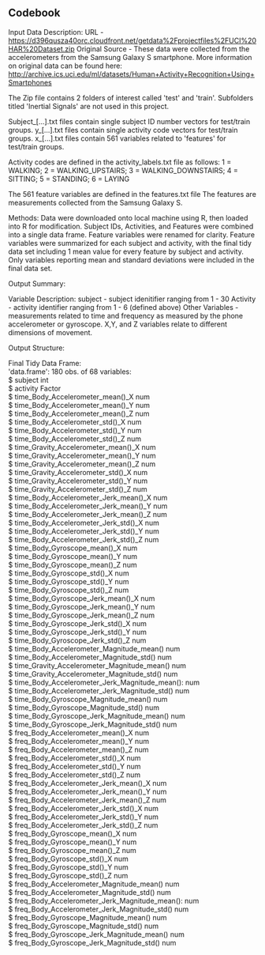 ## Codebook ##

Input Data Description:
URL - https://d396qusza40orc.cloudfront.net/getdata%2Fprojectfiles%2FUCI%20HAR%20Dataset.zip 
Original Source - These data were collected from the accelerometers from the Samsung Galaxy S smartphone.
More information on original data can be found here: http://archive.ics.uci.edu/ml/datasets/Human+Activity+Recognition+Using+Smartphones

The Zip file contains 2 folders of interest called 'test' and 'train'. 
Subfolders titled 'Inertial Signals' are not used in this project.

Subject_[...].txt files contain single subject ID number vectors for test/train groups.
y_[...].txt files contain single activity code vectors for test/train groups.
x_[...].txt files contain 561 variables related to 'features' for test/train groups.

Activity codes are defined in the activity_labels.txt file as follows:
1 = WALKING; 
2 = WALKING_UPSTAIRS; 
3 = WALKING_DOWNSTAIRS; 
4 = SITTING; 
5 = STANDING;
6 = LAYING

The 561 feature variables are defined in the features.txt file
The features are measurements collected from the Samsung Galaxy S.



Methods:
Data were downloaded onto local machine using R, then loaded into R for modification. 
Subject IDs, Activities, and Features were combined into a single data frame.
Feature variables were renamed for clarity.
Feature variables were summarized for each subject and activity, with the final tidy data set including 1 mean value for every
feature by subject and activity. Only variables reporting mean and standard deviations were included in the final data set.



Output Summary:

Variable Description:
subject - subject idenitifier ranging from 1 - 30
Activity - activity identifier ranging from 1 - 6 (defined above)
Other Variables - measurements related to time and frequency as measured by the phone accelerometer or gyroscope. X,Y, and Z variables relate to different dimensions of movement.

Output Structure:

Final Tidy Data Frame:  
'data.frame':	180 obs. of  68 variables:  
$	subject	int	  
$	activity	Factor	  
$	time_Body_Accelerometer_mean()_X	num	  
$	time_Body_Accelerometer_mean()_Y	num	  
$	time_Body_Accelerometer_mean()_Z	num	  
$	time_Body_Accelerometer_std()_X	num	  
$	time_Body_Accelerometer_std()_Y	num	  
$	time_Body_Accelerometer_std()_Z	num	  
$	time_Gravity_Accelerometer_mean()_X	num	  
$	time_Gravity_Accelerometer_mean()_Y	num	  
$	time_Gravity_Accelerometer_mean()_Z	num	  
$	time_Gravity_Accelerometer_std()_X	num	  
$	time_Gravity_Accelerometer_std()_Y	num	  
$	time_Gravity_Accelerometer_std()_Z	num	  
$	time_Body_Accelerometer_Jerk_mean()_X	num	  
$	time_Body_Accelerometer_Jerk_mean()_Y	num	  
$	time_Body_Accelerometer_Jerk_mean()_Z	num	  
$	time_Body_Accelerometer_Jerk_std()_X	num	  
$	time_Body_Accelerometer_Jerk_std()_Y	num	  
$	time_Body_Accelerometer_Jerk_std()_Z	num	  
$	time_Body_Gyroscope_mean()_X	num	  
$	time_Body_Gyroscope_mean()_Y	num	  
$	time_Body_Gyroscope_mean()_Z	num	  
$	time_Body_Gyroscope_std()_X	num	  
$	time_Body_Gyroscope_std()_Y	num	  
$	time_Body_Gyroscope_std()_Z	num	  
$	time_Body_Gyroscope_Jerk_mean()_X	num	  
$	time_Body_Gyroscope_Jerk_mean()_Y	num	  
$	time_Body_Gyroscope_Jerk_mean()_Z	num	  
$	time_Body_Gyroscope_Jerk_std()_X	num	  
$	time_Body_Gyroscope_Jerk_std()_Y	num	  
$	time_Body_Gyroscope_Jerk_std()_Z	num	  
$	time_Body_Accelerometer_Magnitude_mean()	num	  
$	time_Body_Accelerometer_Magnitude_std()	num	  
$	time_Gravity_Accelerometer_Magnitude_mean()	num	  
$	time_Gravity_Accelerometer_Magnitude_std()	num	  
$	time_Body_Accelerometer_Jerk_Magnitude_mean():	num	  
$	time_Body_Accelerometer_Jerk_Magnitude_std()	num	  
$	time_Body_Gyroscope_Magnitude_mean()	num	  
$	time_Body_Gyroscope_Magnitude_std()	num	  
$	time_Body_Gyroscope_Jerk_Magnitude_mean()	num	  
$	time_Body_Gyroscope_Jerk_Magnitude_std()	num	  
$	freq_Body_Accelerometer_mean()_X	num	  
$	freq_Body_Accelerometer_mean()_Y	num	  
$	freq_Body_Accelerometer_mean()_Z	num	  
$	freq_Body_Accelerometer_std()_X	num	  
$	freq_Body_Accelerometer_std()_Y	num	  
$	freq_Body_Accelerometer_std()_Z	num	  
$	freq_Body_Accelerometer_Jerk_mean()_X	num	  
$	freq_Body_Accelerometer_Jerk_mean()_Y	num	  
$	freq_Body_Accelerometer_Jerk_mean()_Z	num	  
$	freq_Body_Accelerometer_Jerk_std()_X	num	  
$	freq_Body_Accelerometer_Jerk_std()_Y	num	  
$	freq_Body_Accelerometer_Jerk_std()_Z	num	  
$	freq_Body_Gyroscope_mean()_X	num	  
$	freq_Body_Gyroscope_mean()_Y	num	  
$	freq_Body_Gyroscope_mean()_Z	num	  
$	freq_Body_Gyroscope_std()_X	num	  
$	freq_Body_Gyroscope_std()_Y	num	  
$	freq_Body_Gyroscope_std()_Z	num	  
$	freq_Body_Accelerometer_Magnitude_mean()	num	  
$	freq_Body_Accelerometer_Magnitude_std()	num	  
$	freq_Body_Accelerometer_Jerk_Magnitude_mean():	num	  
$	freq_Body_Accelerometer_Jerk_Magnitude_std()	num	  
$	freq_Body_Gyroscope_Magnitude_mean()	num	  
$	freq_Body_Gyroscope_Magnitude_std()	num	  
$	freq_Body_Gyroscope_Jerk_Magnitude_mean()	num	  
$	freq_Body_Gyroscope_Jerk_Magnitude_std()	num	  
